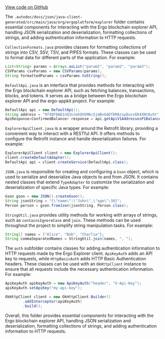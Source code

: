 [View code on GitHub](https://github.com/ergoplatform/ergo-appkit/.autodoc/docs/json/java-client-generated/src/main/java/org/ergoplatform/explorer)

The `.autodoc/docs/json/java-client-generated/src/main/java/org/ergoplatform/explorer` folder contains essential components for interacting with the Ergo blockchain explorer API, handling JSON serialization and deserialization, formatting collections of strings, and adding authentication information to HTTP requests.

`CollectionFormats.java` provides classes for formatting collections of strings into CSV, SSV, TSV, and PIPES formats. These classes can be used to format data for different parts of the application. For example:

```java
List<String> params = Arrays.asList("param1", "param2", "param3");
CSVParams csvParams = new CSVParams(params);
String formattedParams = csvParams.toString();
```

`DefaultApi.java` is an interface that provides methods for interacting with the Ergo blockchain explorer API, such as fetching balances, transactions, blocks, and tokens. It serves as a bridge between the Ergo blockchain explorer API and the ergo-appkit project. For example:

```java
DefaultApi api = new DefaultApi();
String address = "9f4QF8AD1nQ3nJahQVkM6c5jmBvG4Df6MAzvp8uss6R4XNt8vGt";
ApiResponse<ConfirmedBalance> response = api.getApiV1AddressesP1BalanceConfirmed(address, 10);
```

`ExplorerApiClient.java` is a wrapper around the Retrofit library, providing a convenient way to interact with a RESTful API. It offers methods to configure the Retrofit instance and handle deserialization failures. For example:

```java
ExplorerApiClient client = new ExplorerApiClient();
client.createDefaultAdapter();
DefaultApi api = client.createService(DefaultApi.class);
```

`JSON.java` is responsible for creating and configuring a `Gson` object, which is used to serialize and deserialize Java objects to and from JSON. It contains nested classes that extend `TypeAdapter` to customize the serialization and deserialization of specific Java types. For example:

```java
Gson gson = new JSON().createGson();
String jsonString = "{\"name\":\"John\",\"age\":30}";
Person person = gson.fromJson(jsonString, Person.class);
```

`StringUtil.java` provides utility methods for working with arrays of strings, such as `containsIgnoreCase` and `join`. These methods can be used throughout the project to simplify string manipulation tasks. For example:

```java
String[] names = {"Alice", "Bob", "Charlie"};
String commaSeparatedNames = StringUtil.join(names, ", ");
```

The `auth` subfolder contains classes for adding authentication information to HTTP requests made by the Ergo Explorer client. `ApiKeyAuth` adds an API key to requests, while `HttpBasicAuth` adds HTTP Basic Authentication headers. These classes can be used with an `OkHttpClient` instance to ensure that all requests include the necessary authentication information. For example:

```java
ApiKeyAuth apiKeyAuth = new ApiKeyAuth("header", "X-Api-Key");
apiKeyAuth.setApiKey("my-api-key");

OkHttpClient client = new OkHttpClient.Builder()
        .addInterceptor(apiKeyAuth)
        .build();
```

Overall, this folder provides essential components for interacting with the Ergo blockchain explorer API, handling JSON serialization and deserialization, formatting collections of strings, and adding authentication information to HTTP requests.
